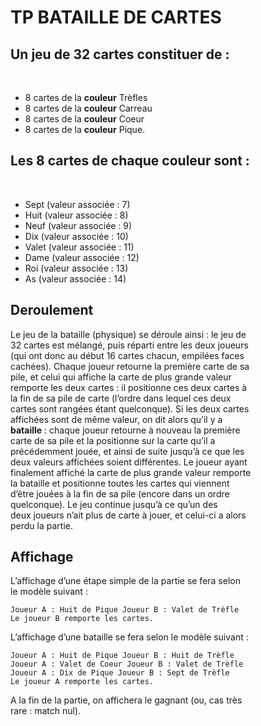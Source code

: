 # TP BATAILLE DE CARTES
## Un jeu de 32 cartes constituer de :
<br>

- 8 cartes de la __couleur__ Trèfles
- 8 cartes de la __couleur__ Carreau
- 8 cartes de la __couleur__ Coeur
- 8 cartes de la __couleur__ Pique.

## Les 8 cartes de chaque couleur sont :
<br>

- Sept (valeur associée : 7)
- Huit (valeur associée : 8)
- Neuf (valeur associée : 9)
- Dix (valeur associée : 10)
- Valet (valeur associée : 11)
- Dame (valeur associée : 12)
- Roi (valeur associée : 13)
- As  (valeur associée : 14)


## Deroulement
Le jeu de la bataille (physique) se déroule ainsi : le jeu de
<br>
32 cartes est mélangé, puis réparti entre les deux joueurs
<br>
(qui ont donc au début 16 cartes chacun, empilées faces
<br>
cachées).
Chaque joueur retourne la première carte de sa
<br>pile, et celui qui affiche la carte de plus grande valeur
<br>
remporte les deux cartes : il positionne ces deux cartes à
<br>
la fin de sa pile de carte (l’ordre dans lequel ces deux
<br>
cartes sont rangées étant quelconque).
Si les deux cartes
<br>
affichées sont de même valeur, on dit alors qu’il y a
<br>
__bataille__ : chaque joueur retourne à nouveau la première <br>
carte de sa pile et la positionne sur la carte qu’il a <br>
précédemment jouée, et ainsi de suite jusqu’à ce que les
<br>
deux valeurs affichées soient différentes. Le joueur ayant
<br>
finalement affiché la carte de plus grande valeur remporte
<br>
la bataille et positionne toutes les cartes qui viennent
<br>
d’être jouées à la fin de sa pile (encore dans un ordre
<br>
quelconque).
Le jeu continue jusqu’à ce qu’un des
<br>
deux joueurs n’ait plus de carte à jouer, et celui-ci a alors
<br>
perdu la partie.

## Affichage

L’affichage d’une étape simple de la partie se fera selon
<br>
le modèle suivant :
```
Joueur A : Huit de Pique Joueur B : Valet de Trèfle
Le joueur B remporte les cartes.
```
L’affichage d’une bataille se fera selon le modèle suivant :
```
Joueur A : Huit de Pique Joueur B : Huit de Trèfle
Joueur A : Valet de Coeur Joueur B : Valet de Trèfle
Joueur A : Dix de Pique Joueur B : Sept de Trèfle
Le joueur A remporte les cartes.
```
A la fin de la partie, on affichera le gagnant (ou, cas très
<br>
rare : match nul).
